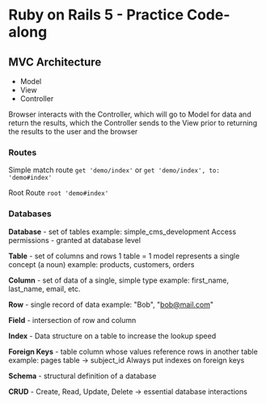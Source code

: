 # Ruby on Rails 5 - Practice Code-along

## MVC Architecture

- Model
- View
- Controller

Browser interacts with the Controller, which will go to Model for data and return the results, which the Controller sends to the View prior to returning the results to the user and the browser

### Routes

Simple match route `get 'demo/index'` or `get 'demo/index', to: 'demo#index'`

Root Route `root 'demo#index'`

### Databases

**Database** - set of tables
example: simple_cms_development
Access permissions - granted at database level

**Table** - set of columns and rows
1 table = 1 model
represents a single concept (a noun)
example: products, customers, orders

**Column** - set of data of a single, simple type
example: first_name, last_name, email, etc.

**Row** - single record of data
example: "Bob", "bob@mail.com"

**Field** - intersection of row and column

**Index** - Data structure on a table to increase the lookup speed

**Foreign Keys** - table column whose values reference rows in another table
example: pages table -> subject_id
Always put indexes on foreign keys

**Schema** - structural definition of a database

**CRUD** - Create, Read, Update, Delete -> essential database interactions
